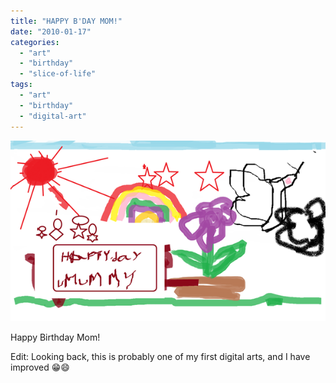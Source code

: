 ```yaml
---
title: "HAPPY B'DAY MOM!"
date: "2010-01-17"
categories: 
  - "art"
  - "birthday"
  - "slice-of-life"
tags: 
  - "art"
  - "birthday"
  - "digital-art"
---
```


![](images/prachi.png)

Happy Birthday Mom!

Edit: Looking back, this is probably one of my first digital arts, and I have improved 😁😄
